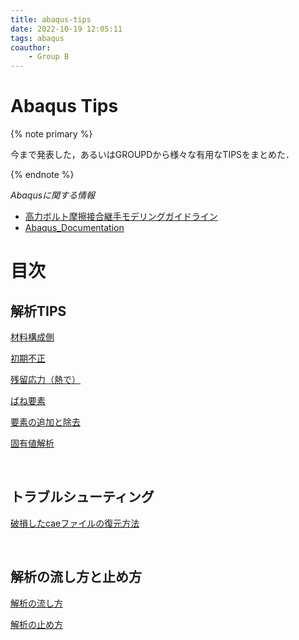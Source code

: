 ```yaml
---
title: abaqus-tips
date: 2022-10-19 12:05:11
tags: abaqus
coauthor:
    - Group B
---
```


# Abaqus Tips

{% note primary %}

今まで発表した，あるいはGROUPDから様々な有用なTIPSをまとめた．

{% endnote %}

*Abaqusに関する情報*
* [高力ボルト摩擦接合継手モデリングガイドライン](https://cdn.jsdelivr.net/gh/ChenYu-K/brwiki@master/source/doc/BMR_V1.pdf)
* [Abaqus_Documentation](https://help.3ds.com/2020/English/DSSIMULIA_Established/SIMULIA_Established_FrontmatterMap/sim-r-DSDocAbaqus.htm?ContextScope=all)

# 目次

## 解析TIPS

[材料構成側](./constitutive-equation-materials.html)

[初期不正](./initial-deflection.html)

[残留応力（熱で）](./zanryuouryoku.html)

[ばね要素](./spring_element.html)

[要素の追加と除去](./Analytical_model_creation.html)

[固有値解析](./Eigenvalue_analysis.html)

</br>

## トラブルシューティング

[破損したcaeファイルの復元方法](./Abaqus‗cae_recover.html)

</br>

## 解析の流し方と止め方

[解析の流し方](./Abaqus‗nagashikata.html)

[解析の止め方](./Abaqus‗tomekata.html)
